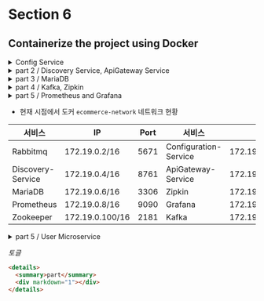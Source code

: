 # Section 6

## Containerize the project using Docker

<details>
  <summary>Config Service</summary>
  <div markdown="1">

## `Configuration Service`를 컨테이너화

```dockerfile
COPY apiEncryptionKey.jks apiEncryptionKey.jks
```

기존에는 로컬에 존재하던 Key를 사용했기 때문에 컨테이너 내부에 해당하는 Key 또한 있어야 하기 때문에 설정을 해줘야 한다.

사용하던 Key파일을 프로젝트 내부에 붙여놓고 `bootstrap.yml`내부에 있는 주소 값 또한 변경을 해줘야 한다.

이전에 있었던 빌드가 있을 경우 해당 파일을 삭제하고 새로 생성, 추가적으로 테스트는 없기 때문에 테스트는 스킵

```bash
$ mvn clean compile package -DskipTests=true

$ docker build -t jae9380/config-service:1.0 .
```

추가적으로 기존에 설정한 `RabbitMQ` 내용을 컨테이너화를 했기 때문에 해당 내용 또한 수정을 해줘야 한다.

물론 해당 프로젝트 내부에 직접 ip 주소를 명시해도 된다. 하지만 해당 주소는 변경이 될 경우가 있을 수 있기 때문에 다른 방법으로 설정을 할 것이다.

해당 방법은 직접적인 주소 명시를 하는 방법이 아닌, 해당 컨테이너의 이름을 명시를 하는 것이다.

```bash
docker run -d -p 8888:8888 --network ecommerce-network -e "spring.rabbitmq.host=rabbitmq" -e "spring.profiles.active=default" --name config-service jae9380/config-service:1.0
```

  </div>
</details>

<details>
  <summary>part 2 / Discovery Service, ApiGateway Service</summary>
  <div markdown="1">

## Discovery Service

`discovery-service`프로젝트 또한 `Configuration-Service`의 방법과 유사한 방법으로 실행하면 된다.

이미지를 만들었다면 이번에는 허브에 등록을 해보겠다.

```bash
$ docker push jae9380/discovery-service:1.0
$ docker push jae9380/config-service:1.0
```

이와 같이 명령어를 사용을 할 때 주의해야 할 부분이 있다. 뒤에 버전을 명시를 해줘야 한다. 만약 버전을 명시하지 않았을 경우에는 `latest`를 검색하게 되어버린다.

## ApiGateway Service

해당 프로젝트에서 설정해야 하는 부분은 크게 `Eureka`정보, `RabbitMQ`정보, `Configuration` 정보를 설정해줘야 한다.

```yml
# Eureka
eureka:
  client:
    service-url:
      defaultZone: http://localhost:8761/eureka

# Rabbitmq
spring:
  rabbitmq:
    host: 127.0.0.1
    port: 5672

# Configuration
spring:
  cloud:
    config:
      uri: http://127.0.0.1:8888
      name: config-service
```

해당 부분 설정을 해줘야 하기 때문에 아래와 같이 설정을 해준다.

```bash
docker run -d -p 8000:8000 --network ecommerce-network \
	-e "spring.cloud.config.uri=http://config-service:8888" \
	-e "spring.rabbitmq.host=rabbitmq" \
	-e "eureka.client.serviceUrl.defaultZone=http://discovery-service:8761/eureka/" \
	--name apigateway-service jae9380/apigateway-service:1.0
```

  </div>
</details>

<details>
  <summary>part 3 / MariaDB</summary>
  <div markdown="1">
  
이번에는 데이터베이스를 띄울 것이다.

기존에 로컬 환경에서 사용한 데이터들이 있을 것이다. 해당 데이터를 사용을 할 것이기 때문에 기존에 있던 내용들을 잠시 복사

Mac OS 같은 경우 `cp`명령어 사용, Windows 경우는 복사로 진행

```dockerfile
FROM mariadb:[version]
ENV MYSQL_ROOT_PASSWORD test123
ENV MYSQL_DATABASE mydb
COPY ./mysql_data/data /var/lib/mysql
EXPOSE 3306
```

해당 과정에서 이와 같은 에러가 발생할 수 있을 것이다.
`InnoDB: Upgrade after a crash is not supported. The redo log was created with MariaDB 10.5.19. You must start up and shut down MariaDB 10.7 or earlier.`  
이럴 경우에는 로컬에서 사용한 버전을 확인하여 `Dockerfile`에 버전을 명시

```sql
SELECT VERSION();
```

만약 기존의 파일이 필요하지 않는다면 `Dockerfile`내 `COPY`제거 후 실행

컨테이너 생성 후 로그를 확인을 하면 잘 나타날 것이다.

```bash
docker logs mariadb
```

어떤한 IP에서 접근할 수 있도록 설정을 해주자

```sql
grant all privileges on *.* to 'root'@'%' identified by 'test123';

flush privileges;
```

  </div>
</details>

<details>
  <summary>part 4 / Kafka, Zipkin</summary>
  <div markdown="1">

## Kafka, Zookeeper

[githyb by.wurstmeister/kafka-docker](https://github.com/wurstmeister/kafka-docker)
해당 주소를 시용하여 clone을 하여 파일을 사용할 계획이다.

해당 폴더 내 `docker-compose-single-broker.yml`파일을 사용할 것이다.  
내부에 ip 주소값을 수정을 하고, `kafka`부분에 `depends_on` 설정

```yml
depends_on:
  - zookeeper
```

그리고 네트워그 명시를 해준다.

```yml
version: "2"
services:
zookeeper:
  image: wurstmeister/zookeeper
  ports:
    - "2181:2181"
  networks:
    my-network:
      ipv4_address: 172.19.0.100
kafka:
  # build: .
  image: wurstmeister/kafka
  ports:
    - "9092:9092"
  environment:
    KAFKA_ADVERTISED_HOST_NAME: 172.19.0.101
    KAFKA_CREATE_TOPICS: "test:1:1"
    KAFKA_ZOOKEEPER_CONNECT: zookeeper:2181
  volumes:
    - /var/run/docker.sock:/var/run/docker.sock
  depends_on:
    - zookeeper
  networks:
    my-network:
      ipv4_address: 172.19.0.101

networks:
my-network:
  external: true
  name: ecommerce-network # 172.19.0.1 ~
```

해당 파일이 있는 위치에서 해당 명령어 사용

```bash
docker-compose -f docker-compose-single-broker.yml up -d
```

## Zipkin

[Zipkin](https://zipkin.io/pages/quickstart) 해당 페이지로 들어가 `Quickstart`내용에 `Docker`로 구동하는 방법이 나와있다.

해당 방법은 굉장히 간단하기 때문에 네트워크 설정만 주의하면 큰 문제는 없을 것이다.

```bash
$ docker run -d -p 9411:9411 \
          --network ecommerce-network \
          --name zipkin \
          openzipkin/zipkin
```

  </div>
</details>

<details>
  <summary>part 5 / Prometheus and Grafana</summary>
  <div markdown="1">
  
[Prometheus](https://prometheus.io/download/)에서는 직접 도커 이미지를 제공하고 있기에 해당 주소로 들어가 사용하는 것이 좋다.
  
[Grafana](https://grafana.com/grafana/download?pg=get&plcmt=selfmanaged-box1-cta1) 또한 제공을 하고 있기 때문에 `Prometheus`, `Grafana`를 띄울 때 네트워크 설정만 주의하여 띄우면 될 것이다.

추가적으로 `Prometheus`는 기존에 사용했던 `Prometheus.yml`을 사용할 예정이기 때문에

```yml
-v /path/to/prometheus.yml:/etc/prometheus/prometheus.yml
```

설정을 추가, `Grafana`의 경우는 네트워크 설정만 주의하면 된다.

`Prometheus.yml`파일 내부에는 로컬호스트와 포트번호를 이용하여 엔트포인트를 지정 했었기 때문에 해당 부분을 수정을 해야 한다.

```bash
$ docker run -d -p 9090:9090 \
          --network ecommerce-network \
          --name prometheus \
          -v /d/prometheus/prometheus-2.54.1.windows-amd64/prometheus.yml:/etc/prometheus/prometheus.yml \
          prom/prometheus
```

```bash
$ docker run -d -p 3000:3000 \
          --network ecommerce-network \
          --name grafana \
          grafana/grafana
```

  </div>
</details>

- 현재 시점에서 도커 `ecommerce-network` 네트워크 현황

| 서비스            | IP              | Port | 서비스                | IP              | Port |
| ----------------- | --------------- | ---- | --------------------- | --------------- | ---- |
| Rabbitmq          | 172.19.0.2/16   | 5671 | Configuration-Service | 172.19.0.3/16   | 8888 |
| Discovery-Service | 172.19.0.4/16   | 8761 | ApiGateway-Service    | 172.19.0.5/16   | 8000 |
| MariaDB           | 172.19.0.6/16   | 3306 | Zipkin                | 172.19.0.7/16   | 9411 |
| Prometheus        | 172.19.0.8/16   | 9090 | Grafana               | 172.19.0.9/16   | 3000 |
| Zookeeper         | 172.19.0.100/16 | 2181 | Kafka                 | 172.19.0.101/16 | 9092 |

<details>
  <summary>part 5 / User Microservice</summary>
  <div markdown="1">
  
해당 프로젝트 내 yml 파일 내부 `Zipkin`과 `RabbitMQ`등의 주소값을 직접 수정하지 않고 나중에 컨테이너를 띄울 때 명시해줄 것이다.

그런데 `bootstrap.yml`내용을 `Configuration-Service`에서 값을 갖고 오기 때문에 해당 값을 수정해줘야 한다.

[Configuration-Service user-service(default)](http://127.0.0.1:8888/user-service/default)

```bash
$ docker run -d --network ecommerce-network \
          --name user-service \
          -e "spring.cloud.config.uri=http://config-service:8888" \
          -e "spring.rabbitmq.host=rabbitmq" \
          -e "spring.zipkin.base-url=http://zipkin:9411" \
          -e "management.zipkin.tracing.endpoint=http://zipkin:9411/api/v2/spans"  \
          -e "eureka.client.serviceUrl.defaultZone=http://discovery-service:8761/eureka/" \
          -e "logging.file=/api-logs/users-ws.log" \
          jae9380/user-service:1.0
```

  </div>
</details>

_토글_

```html
<details>
  <summary>part</summary>
  <div markdown="1"></div>
</details>
```
